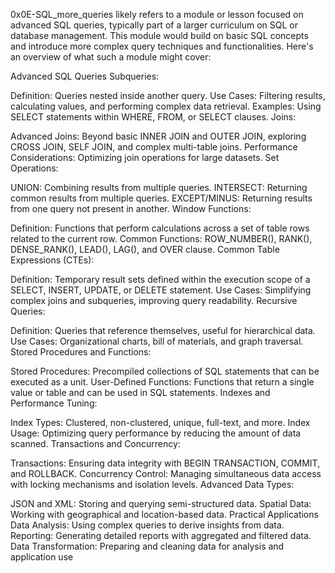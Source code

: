 0x0E-SQL_more_queries likely refers to a module or lesson focused on advanced SQL queries, typically part of a larger curriculum on SQL or database management. This module would build on basic SQL concepts and introduce more complex query techniques and functionalities. Here's an overview of what such a module might cover:

Advanced SQL Queries
Subqueries:

Definition: Queries nested inside another query.
Use Cases: Filtering results, calculating values, and performing complex data retrieval.
Examples: Using SELECT statements within WHERE, FROM, or SELECT clauses.
Joins:

Advanced Joins: Beyond basic INNER JOIN and OUTER JOIN, exploring CROSS JOIN, SELF JOIN, and complex multi-table joins.
Performance Considerations: Optimizing join operations for large datasets.
Set Operations:

UNION: Combining results from multiple queries.
INTERSECT: Returning common results from multiple queries.
EXCEPT/MINUS: Returning results from one query not present in another.
Window Functions:

Definition: Functions that perform calculations across a set of table rows related to the current row.
Common Functions: ROW_NUMBER(), RANK(), DENSE_RANK(), LEAD(), LAG(), and OVER clause.
Common Table Expressions (CTEs):

Definition: Temporary result sets defined within the execution scope of a SELECT, INSERT, UPDATE, or DELETE statement.
Use Cases: Simplifying complex joins and subqueries, improving query readability.
Recursive Queries:

Definition: Queries that reference themselves, useful for hierarchical data.
Use Cases: Organizational charts, bill of materials, and graph traversal.
Stored Procedures and Functions:

Stored Procedures: Precompiled collections of SQL statements that can be executed as a unit.
User-Defined Functions: Functions that return a single value or table and can be used in SQL statements.
Indexes and Performance Tuning:

Index Types: Clustered, non-clustered, unique, full-text, and more.
Index Usage: Optimizing query performance by reducing the amount of data scanned.
Transactions and Concurrency:

Transactions: Ensuring data integrity with BEGIN TRANSACTION, COMMIT, and ROLLBACK.
Concurrency Control: Managing simultaneous data access with locking mechanisms and isolation levels.
Advanced Data Types:

JSON and XML: Storing and querying semi-structured data.
Spatial Data: Working with geographical and location-based data.
Practical Applications
Data Analysis: Using complex queries to derive insights from data.
Reporting: Generating detailed reports with aggregated and filtered data.
Data Transformation: Preparing and cleaning data for analysis and application use
